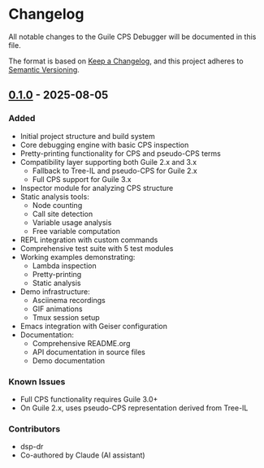 # Changelog

All notable changes to the Guile CPS Debugger will be documented in this file.

The format is based on [Keep a Changelog](https://keepachangelog.com/en/1.0.0/),
and this project adheres to [Semantic Versioning](https://semver.org/spec/v2.0.0.html).

## [0.1.0] - 2025-08-05

### Added
- Initial project structure and build system
- Core debugging engine with basic CPS inspection
- Pretty-printing functionality for CPS and pseudo-CPS terms
- Compatibility layer supporting both Guile 2.x and 3.x
  - Fallback to Tree-IL and pseudo-CPS for Guile 2.x
  - Full CPS support for Guile 3.x
- Inspector module for analyzing CPS structure
- Static analysis tools:
  - Node counting
  - Call site detection
  - Variable usage analysis
  - Free variable computation
- REPL integration with custom commands
- Comprehensive test suite with 5 test modules
- Working examples demonstrating:
  - Lambda inspection
  - Pretty-printing
  - Static analysis
- Demo infrastructure:
  - Asciinema recordings
  - GIF animations
  - Tmux session setup
- Emacs integration with Geiser configuration
- Documentation:
  - Comprehensive README.org
  - API documentation in source files
  - Demo documentation

### Known Issues
- Full CPS functionality requires Guile 3.0+
- On Guile 2.x, uses pseudo-CPS representation derived from Tree-IL

### Contributors
- dsp-dr
- Co-authored by Claude (AI assistant)

[0.1.0]: https://github.com/dsp-dr/guile-cps-debugger/releases/tag/v0.1.0